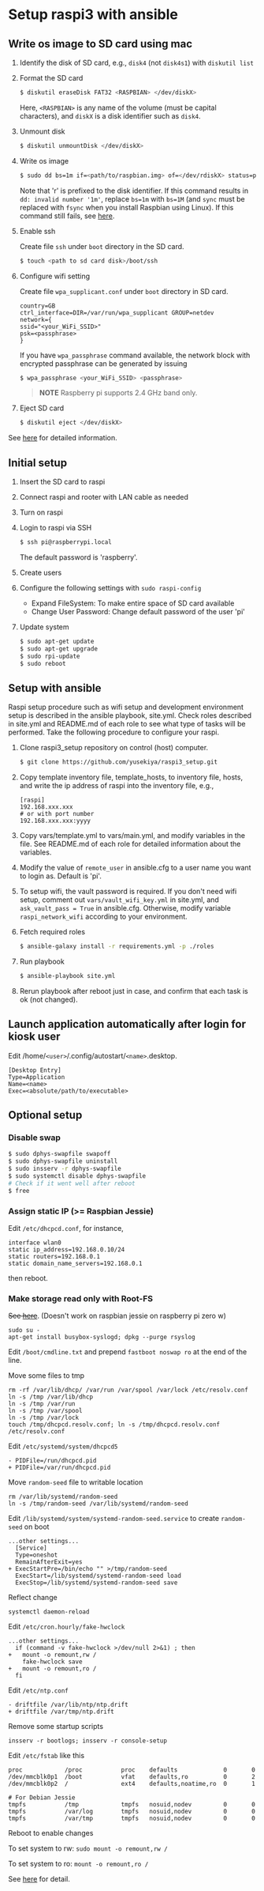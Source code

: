 # Setup raspi3 with ansible

## Write os image to SD card using mac

1. Identify the disk of SD card, e.g., `disk4` (not `disk4s1`) with `diskutil list`
2. Format the SD card

    ``` bash
    $ diskutil eraseDisk FAT32 <RASPBIAN> </dev/diskX>
    ```

    Here, `<RASPBIAN>` is any name of the volume (must be capital characters),
    and `diskX` is a disk identifier such as `disk4`.

3. Unmount disk

    ``` bash
    $ diskutil unmountDisk </dev/diskX>
    ```

4. Write os image

    ``` bash
    $ sudo dd bs=1m if=<path/to/raspbian.img> of=</dev/rdiskX> status=progress conv=sync
    ```

    Note that 'r' is prefixed to the disk identifier.
    If this command results in `dd: invalid number '1m'`,
    replace `bs=1m` with `bs=1M` (and `sync` must be replaced with `fsync`
    when you install Raspbian using Linux).
    If this command still fails, see [here][1].

5. Enable ssh

    Create file `ssh` under `boot` directory in the SD card.

    ``` bash
    $ touch <path to sd card disk>/boot/ssh
    ```

6. Configure wifi setting

    Create file `wpa_supplicant.conf` under `boot` directory in SD card.

    ```
    country=GB
    ctrl_interface=DIR=/var/run/wpa_supplicant GROUP=netdev
    network={
	ssid="<your_WiFi_SSID>"
	psk=<passphrase>
    }
    ```

    If you have `wpa_passphrase` command available, the network block with encrypted passphrase
    can be generated by issuing

    ```bash
    $ wpa_passphrase <your_WiFi_SSID> <passphrase>
    ```

    > **NOTE** Raspberry pi supports 2.4 GHz band only.

7. Eject SD card

    ``` bash
    $ diskutil eject </dev/diskX>
    ```

See [here][1] for detailed information.

## Initial setup

1. Insert the SD card to raspi
2. Connect raspi and rooter with LAN cable as needed
3. Turn on raspi
4. Login to raspi via SSH

    ``` bash
    $ ssh pi@raspberrypi.local
    ```

    The default password is 'raspberry'.

5. Create users

6. Configure the following settings with `sudo raspi-config`

    - Expand FileSystem: To make entire space of SD card available
    - Change User Password: Change default password of the user 'pi'
 
7. Update system

    ``` bash
    $ sudo apt-get update
    $ sudo apt-get upgrade
    $ sudo rpi-update
    $ sudo reboot
    ```


## Setup with ansible

Raspi setup procedure such as wifi setup and development environment setup is described in the ansible playbook, site.yml.
Check roles described in site.yml and README.md of each role
to see what type of tasks will be performed.
Take the following procedure to configure your raspi.

1. Clone raspi3_setup repository on control (host) computer.

    ``` bash
    $ git clone https://github.com/yusekiya/raspi3_setup.git
    ```

2. Copy template inventory file, template_hosts, to inventory file, hosts, and write the ip address of raspi into the inventory file, e.g.,

    ``` ini:hosts
    [raspi]
    192.168.xxx.xxx
    # or with port number
    192.168.xxx.xxx:yyyy
    ```

3. Copy vars/template.yml to vars/main.yml, and modify variables in the file.
See README.md of each role for detailed information about the variables.
4. Modify the value of `remote_user` in ansible.cfg to a user name you want to login as. Default is 'pi'.
5. To setup wifi, the vault password is required. If you don't need wifi setup, comment out `vars/vault_wifi_key.yml` in site.yml, and `ask_vault_pass = True` in ansible.cfg. Otherwise, modify variable `raspi_network_wifi` according to your environment.
6. Fetch required roles

    ```bash
    $ ansible-galaxy install -r requirements.yml -p ./roles
    ```

7. Run playbook

    ``` bash
    $ ansible-playbook site.yml
    ```

8. Rerun playbook after reboot just in case, and confirm that each task is ok (not changed).


## Launch application automatically after login for kiosk user
Edit /home/`<user>`/.config/autostart/`<name>`.desktop.

``` ini:/home/<user>/.config/autostart/<name>.desktop
[Desktop Entry]
Type=Application
Name=<name>
Exec=<absolute/path/to/executable>
```


## Optional setup

### Disable swap

```bash
$ sudo dphys-swapfile swapoff
$ sudo dphys-swapfile uninstall
$ sudo insserv -r dphys-swapfile
$ sudo systemctl disable dphys-swapfile
# Check if it went well after reboot
$ free
```

### Assign static IP (>= Raspbian Jessie)

Edit `/etc/dhcpcd.conf`, for instance,

```
interface wlan0
static ip_address=192.168.0.10/24
static routers=192.168.0.1
static domain_name_servers=192.168.0.1
```

then reboot.


### Make storage read only with Root-FS

~~See [here](https://github.com/josepsanzcamp/root-ro)~~.
(Doesn't work on raspbian jessie on raspberry pi zero w)

``` shell
sudo su -
apt-get install busybox-syslogd; dpkg --purge rsyslog
```

Edit `/boot/cmdline.txt` and prepend `fastboot noswap ro` at the end of the line.

Move some files to tmp

``` shell
rm -rf /var/lib/dhcp/ /var/run /var/spool /var/lock /etc/resolv.conf
ln -s /tmp /var/lib/dhcp
ln -s /tmp /var/run
ln -s /tmp /var/spool
ln -s /tmp /var/lock
touch /tmp/dhcpcd.resolv.conf; ln -s /tmp/dhcpcd.resolv.conf /etc/resolv.conf
```

Edit `/etc/systemd/system/dhcpcd5`

```
- PIDFile=/run/dhcpcd.pid
+ PIDFile=/var/run/dhcpcd.pid
```

Move `random-seed` file to writable location

``` shell
rm /var/lib/systemd/random-seed
ln -s /tmp/random-seed /var/lib/systemd/random-seed
```

Edit `/lib/systemd/system/systemd-random-seed.service` to create `random-seed` on boot

```
...other settings...
  [Service]
  Type=oneshot
  RemainAfterExit=yes
+ ExecStartPre=/bin/echo "" >/tmp/random-seed
  ExecStart=/lib/systemd/systemd-random-seed load
  ExecStop=/lib/systemd/systemd-random-seed save
```

Reflect change

``` shell
systemctl daemon-reload
```

Edit `/etc/cron.hourly/fake-hwclock`

```
...other settings...
  if (command -v fake-hwclock >/dev/null 2>&1) ; then
+   mount -o remount,rw /
    fake-hwclock save
+   mount -o remount,ro /
  fi
```

Edit `/etc/ntp.conf`

```
- driftfile /var/lib/ntp/ntp.drift
+ driftfile /var/tmp/ntp.drift
```

Remove some startup scripts

``` shell
insserv -r bootlogs; insserv -r console-setup
```

Edit `/etc/fstab` like this

```
proc            /proc           proc    defaults             0       0
/dev/mmcblk0p1  /boot           vfat    defaults,ro          0       2
/dev/mmcblk0p2  /               ext4    defaults,noatime,ro  0       1

# For Debian Jessie
tmpfs           /tmp            tmpfs   nosuid,nodev         0       0
tmpfs           /var/log        tmpfs   nosuid,nodev         0       0
tmpfs           /var/tmp        tmpfs   nosuid,nodev         0       0
```

Reboot to enable changes

To set system to rw: `sudo mount -o remount,rw /`

To set system to ro: `mount -o remount,ro /`


See [here](https://hallard.me/raspberry-pi-read-only/) for detail.

<!-- Reference -->
[1]: https://www.raspberrypi.org/documentation/installation/installing-images/mac.md
